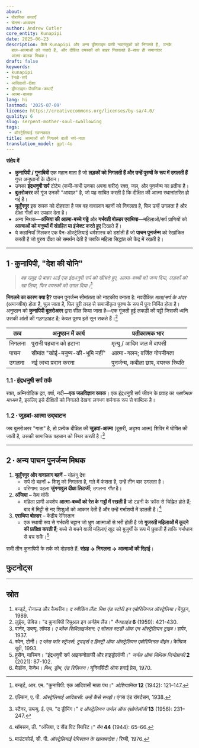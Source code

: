 ```yaml
---
about:
- पौराणिक कथाएँ
- चेतना-अध्ययन
author: Andrew Cutler
core_entity: Kunapipi
date: 2025-06-23
description: कैसे Kunapipi और अन्य ड्रीमटाइम प्राणी नवागंतुकों को निगलते हैं, उनके
  बाल-आत्माओं को पचाते हैं, और दीक्षित वयस्कों को बाहर निकालते हैं—साथ ही समानांतर
  आत्मा-बालक मिथक।
draft: false
keywords:
- kunapipi
- रेनबो-सर्प
- आदिवासी-दीक्षा
- ड्रीमटाइम-पौराणिक-कथाएँ
- आत्मा-बालक
lang: hi
lastmod: '2025-07-09'
license: https://creativecommons.org/licenses/by-sa/4.0/
quality: 6
slug: serpent-mother-soul-swallowing
tags:
 - ऑस्ट्रेलियाई स्वप्नकाल
title: आत्माओं को निगलने वाली सर्प-माता
translation_model: gpt-4o
---
```


**संक्षेप में**

- **कुनापिपी / गुनाबिबी** एक महान माता हैं जो **लड़कों को निगलती हैं और उन्हें पुरुषों के रूप में उगलती हैं** गुप्त अनुष्ठानों के दौरान।  
- उनका **इंद्रधनुषी सर्प** टोटेम (कभी-कभी उनका अपना शरीर) रक्त, जल, और पुनर्जन्म का प्रतीक है।  
- **बुलरोअरर** की गूंज उनकी "आवाज़" है, जो यह साबित करती है कि दीक्षित की आत्मा स्थानांतरित हो गई है।  
- **युर्लुंगगुर** इस रूपक को दोहराता है जब वह वावालाग बहनों को निगलता है, फिर उन्हें उगलता है और दीक्षा गीतों का उपहार देता है।  
- अन्य मिथक—**अंजिया की आत्मा-बच्चे गड्ढे** और **गर्भवती बोल्डर एराथिपा**—महिलाओं/सर्प प्राणियों को **आत्माओं को मनुष्यों में संग्रहित या इंजेक्ट करते हुए** दिखाते हैं।  
- ये कहानियाँ मिलकर एक पैन-ऑस्ट्रेलियाई धर्मशास्त्र को दर्शाती हैं जो **पाचन पुनर्जन्म** को रेखांकित करती है जो पुरुष दीक्षा को समर्थन देती है जबकि महिला सिद्धांत को केंद्र में रखती है।

---

## 1 · कुनापिपी, "देश की योनि"

> *वह समुद्र से बाहर आईं एक इंद्रधनुषी सर्प को खींचते हुए, आत्मा-बच्चों को जन्म दिया, लड़कों को खा लिया, फिर वयस्कों को उगल दिया।*[^1]

**निगलने का कारण क्या है?** 
पाचन पुनर्जन्म सीमांतता को नाटकीय बनाता है: नवदीक्षित *माता/सर्प के अंदर* (अमानवीय) होता है, घुल जाता है, फिर पूरी तरह से समाजीकृत पुरुष के रूप में पुनः निर्मित होता है। अनुष्ठान को **कुनापिपी बुलरोअरर** द्वारा सील किया जाता है—एक गूंजती हुई लकड़ी की पट्टी जिसकी ध्वनि उसकी आंतों की गड़गड़ाहट है; केवल पुरुष इसे सुन सकते हैं।[^2]

| तत्व | अनुष्ठान में कार्य | प्रतीकात्मक भार |
|------|-------------------|-----------------|
| निगलना | पुरानी पहचान को हटाना | मृत्यु / आदिम जल में वापसी |
| पाचन | सीमांत "कोई-मनुष्य-की-भूमि नहीं" | आत्मा-गलन; वर्जित गोपनीयता |
| उगलना | नई त्वचा प्रदान करना | पुनर्जन्म, कबीला छाप, वयस्क स्थिति |

### 1.1 · इंद्रधनुषी सर्प तर्क 
रक्त, अम्नियोटिक द्रव, वर्षा, नदी—**एक जलविज्ञान रूपक**। एक इंद्रधनुषी सर्प जीवन के प्रवाह का *प्लाज्मिक माध्यम* है, इसलिए इसे दीक्षितों को निगलते देखना लगभग शर्मनाक रूप से शाब्दिक है।

### 1.2 · जुड़वां-आत्मा उद्घाटन 
जब बुलरोअरर "गाता" है, तो प्रत्येक दीक्षित की **जुड़वां-आत्मा** (दूसरी, अदृश्य आत्म) शिविर में घोषित की जाती है, उसकी सामाजिक पहचान को स्थिर करती है।[^3]

---

## 2 · अन्य पाचन पुनर्जन्म मिथक

1. **युर्लुंगगुर और वावालाग बहनें** – योलंगु देश  
   - सर्प दो बहनों + शिशु को निगलता है, गले में फंसता है, उन्हें तीन बार उगलता है।  
   - परिणाम: पहला **जुंगगावुल दीक्षा लिटर्जी**; उगलना *गीत* है।  
2. **अंजिया** – केप यॉर्क  
   - महिला प्राणी अवशेष **आत्मा-बच्चों को रेत के गड्ढों में रखती है** जो टहनी के क्रॉस से चिह्नित होते हैं; बाद में मिट्टी से नए शिशुओं को आकार देती है और उन्हें गर्भाशयों में डालती है।[^4]  
3. **एराथिपा बोल्डर** – केंद्रीय रेगिस्तान  
   - एक स्थायी रूप से गर्भवती चट्टान जो भ्रूण आत्माओं से भरी होती है जो **गुजरती महिलाओं में कूदने की प्रतीक्षा करती हैं**; बच्चे से बचने वाली महिलाएं खुद को बुजुर्गों के रूप में छुपाती हैं ताकि गर्भाधान से बच सकें।[^5]  

सभी तीन कुनापिपी के तर्क को दोहराते हैं: **संग्रह → निगलना → आत्माओं की रिहाई**।

## फुटनोट्स

[^1]: बर्न्ड्ट, आर. एम. "कुनापिपी: एक आदिवासी माता पंथ।" *ओशियानिया* **12** (1942): 121–147. 
[^2]: एल्किन, ए. पी. *ऑस्ट्रेलियाई आदिवासी: उन्हें कैसे समझें।* एंगस एंड रॉबर्टसन, 1938. 
[^3]: स्टैनर, डब्ल्यू. ई. एच. "द ड्रीमिंग।" *द ऑस्ट्रेलियन जर्नल ऑफ एंथ्रोपोलॉजी* **13** (1956): 231–247. 
[^4]: थॉमसन, डी. "अंजिया, द सैंड पिट स्पिरिट।" *मैन* **44** (1944): 65–66. 
[^5]: माउंटफोर्ड, सी. पी. *ऑस्ट्रेलियाई रेगिस्तान के खानाबदोश।* रिग्बी, 1976.

---

## स्रोत

1. बर्न्ड्ट, रोनाल्ड और कैथरीन। *द स्पीकिंग लैंड: मिथ एंड स्टोरी इन एबोरिजिनल ऑस्ट्रेलिया।* पेंगुइन, 1989. 
2. लुईस, डेविड। "द कुनापिपी रिचुअल इन अर्नहेम लैंड।" *मैनकाइंड* **6** (1959): 421-430. 
3. वार्नर, डब्ल्यू. लॉयड। *ए ब्लैक सिविलाइजेशन: ए सोशल स्टडी ऑफ एन ऑस्ट्रेलियन ट्राइब।* हार्पर, 1937. 
4. स्वेन, टोनी। *ए प्लेस फॉर स्ट्रेंजर्स: टुवर्ड्स ए हिस्ट्री ऑफ ऑस्ट्रेलियन एबोरिजिनल बीइंग।* कैम्ब्रिज यूपी, 1993. 
5. हुसैन, यास्मिन। "इंद्रधनुषी सर्प आइकनोग्राफी और हाइड्रोलॉजी।" *जर्नल ऑफ मिथिक जियोग्राफी* **2** (2021): 87-102. 
6. मैडॉक, केनेथ। *मिथ, ड्रीम, एंड रिलिजन।* यूनिवर्सिटी ऑफ हवाई प्रेस, 1970.